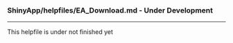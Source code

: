 ### ShinyApp/helpfiles/EA_Download.md - Under Development

***

This helpfile is under not finished yet

